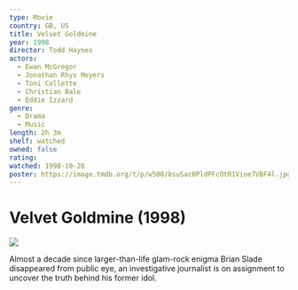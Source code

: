 ```yaml
---
type: Movie
country: GB, US
title: Velvet Goldmine
year: 1998
director: Todd Haynes
actors:
  - Ewan McGregor
  - Jonathan Rhys Meyers
  - Toni Collette
  - Christian Bale
  - Eddie Izzard
genre:
  - Drama
  - Music
length: 2h 3m
shelf: watched
owned: false
rating:
watched: 1998-10-26
poster: https://image.tmdb.org/t/p/w500/bsuSac0PldPFcOtR1Vioe7VBF4l.jpg
---
```


# Velvet Goldmine (1998)

![](https://image.tmdb.org/t/p/w500/bsuSac0PldPFcOtR1Vioe7VBF4l.jpg)

Almost a decade since larger-than-life glam-rock enigma Brian Slade disappeared from public eye, an investigative journalist is on assignment to uncover the truth behind his former idol.
